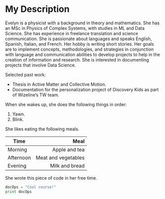 # My Description

Evelyn is a physicist with a background in theory and mathematics. She has an MSc in Physics of Complex Systems, with studies in ML and Data Science. She has experience in freelance translation and science communication. She is passionate about languages and speaks English, Spanish, Italian, and French. Her hobby is writing short stories. Her goals are to implement concepts, methodologies, and strategies in conjunction with language and communication abilities to develop projects to help in the creation of information and research. She is interested in documenting projects that involve Data Science.

Selected past work:

- Thesis in Active Matter and Collective Motion.
- Documentation for the personalization project of Discovery Kids as part of Wizeline’s TW team.

When she wakes up, she does the following things in order:

1. Yawn.
2. Blink.

She likes eating the following meals.

| Time          |  Meal                |
| ------------- | --------------------:|
| Morning       |  Apple and tea       |
| Afternoon     |  Meat and vegetables |
| Evening       |     Milk and bread   |

She wrote this piece of code in her free time.

```python
docOps = "Cool course!"
print docOps
```